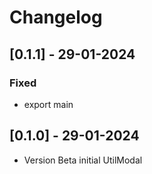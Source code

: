 # Changelog

## [0.1.1] - 29-01-2024

### Fixed 
- export main

## [0.1.0] - 29-01-2024

- Version Beta initial UtilModal